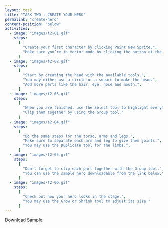 ```yaml
---
layout: task
title: "TASK TWO : CREATE YOUR HERO"
permalink: "create-hero"
content-position: "below"
activities:
  - image: "images/t2-01.gif"
    steps:
      [
        "Create your first character by clicking Paint New Sprite.",
        "Make sure you’re in Vector mode by clicking the button at the lower right."
      ]
  - image: "images/t2-02.gif"
    steps:
      [
        "Start by creating the head with the available tools.",
        "You may either use a circle or a square to make the head.",
        "Add more parts like the hair, eye, nose and mouth.",
      ]
  - image: "images/t2-03.gif"
    steps:
      [
        "When you are finished, use the Select tool to highlight everything.",
        "Clip them together by using the Group tool."
      ]
  - image: "images/t2-04.gif"
    steps:
      [
        "Do the same steps for the torso, arms and legs.",
        "Make sure to separate each arm and leg to give them joints.",
        "You may use the Duplicate tool for the limbs.",
      ]
  - image: "images/t2-05.gif"
    steps:
      [
        "Don't forget to clip each part together with the Group tool.",
        "You can use the sample hero downloadable from the link below.",
      ]
  - image: "images/t2-06.gif"
    steps:
      [
        "Check out how your hero looks in the stage.",
        "You may use the Grow or Shrink tool to adjust its size."
      ]
---
```

<div class="content-download">
  <a class="download-btn" href="{{site.baseurl}}/downloads/sample-hero.sb2">Download Sample</a>
</div>
